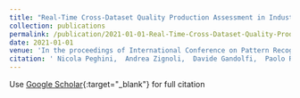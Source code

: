 ```yaml
---
title: "Real-Time Cross-Dataset Quality Production Assessment in Industrial Laser Cutting Machines"
collection: publications
permalink: /publication/2021-01-01-Real-Time-Cross-Dataset-Quality-Production-Assessment-in-Industrial-Laser-Cutting-Machines
date: 2021-01-01
venue: 'In the proceedings of International Conference on Pattern Recognition'
citation: ' Nicola Peghini,  Andrea Zignoli,  Davide Gandolfi,  Paolo Rota,  Paolo Bosetti, &quot;Real-Time Cross-Dataset Quality Production Assessment in Industrial Laser Cutting Machines.&quot; In the proceedings of International Conference on Pattern Recognition, 2021.'
---
```

Use [Google Scholar](https://scholar.google.com/scholar?q=Real+Time+Cross+Dataset+Quality+Production+Assessment+in+Industrial+Laser+Cutting+Machines){:target="_blank"} for full citation